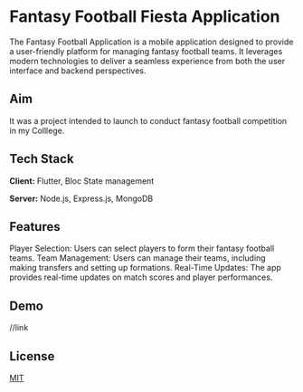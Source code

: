 
# Fantasy Football Fiesta Application

The Fantasy Football Application is a mobile application designed to provide a user-friendly platform for managing fantasy football teams. It leverages modern technologies to deliver a seamless experience from both the user interface and backend perspectives.


## Aim

It was a project intended to launch to conduct fantasy football competition in my Colllege.

## Tech Stack

**Client:** Flutter, Bloc State management

**Server:** Node.js, Express.js, MongoDB


## Features

Player Selection: Users can select players to form their fantasy football teams.
Team Management: Users can manage their teams, including making transfers and setting up formations.
Real-Time Updates: The app provides real-time updates on match scores and player performances.


## Demo

//link


## License

[MIT](https://choosealicense.com/licenses/mit/)

